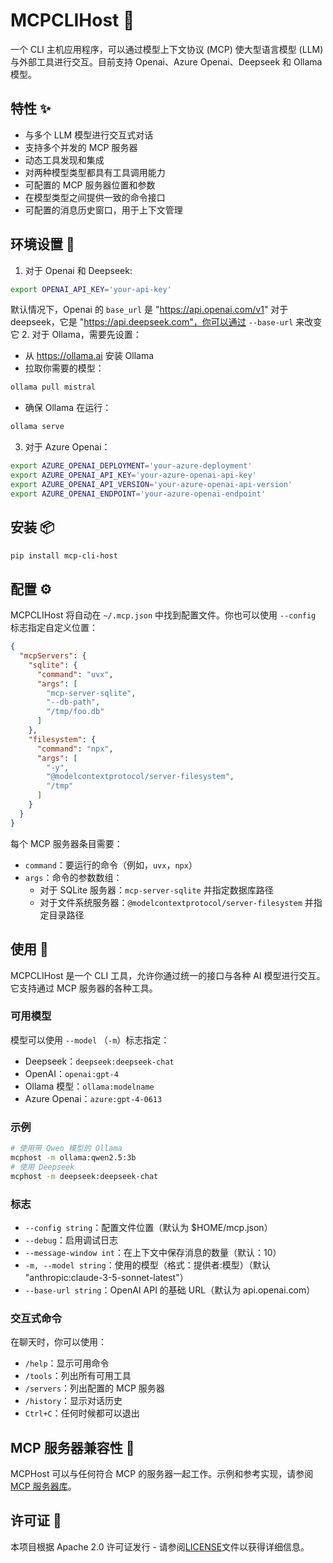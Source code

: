 # MCPCLIHost 🤖
一个 CLI 主机应用程序，可以通过模型上下文协议 (MCP) 使大型语言模型 (LLM) 与外部工具进行交互。目前支持 Openai、Azure Openai、Deepseek 和 Ollama 模型。

## 特性 ✨
- 与多个 LLM 模型进行交互式对话
- 支持多个并发的 MCP 服务器
- 动态工具发现和集成
- 对两种模型类型都具有工具调用能力
- 可配置的 MCP 服务器位置和参数
- 在模型类型之间提供一致的命令接口
- 可配置的消息历史窗口，用于上下文管理

## 环境设置 🔧
1. 对于 Openai 和 Deepseek:
```bash
export OPENAI_API_KEY='your-api-key'
```
默认情况下，Openai 的 `base_url` 是 "https://api.openai.com/v1"
对于 deepseek，它是 "https://api.deepseek.com"，你可以通过 `--base-url` 来改变它
2. 对于 Ollama，需要先设置：
- 从 https://ollama.ai 安装 Ollama
- 拉取你需要的模型：
```bash
ollama pull mistral
```
- 确保 Ollama 在运行：
```bash
ollama serve
```
3. 对于 Azure Openai：
```bash
export AZURE_OPENAI_DEPLOYMENT='your-azure-deployment'
export AZURE_OPENAI_API_KEY='your-azure-openai-api-key'
export AZURE_OPENAI_API_VERSION='your-azure-openai-api-version'
export AZURE_OPENAI_ENDPOINT='your-azure-openai-endpoint'
```
## 安装 📦
```bash
pip install mcp-cli-host
```
## 配置 ⚙️
MCPCLIHost 将自动在 `~/.mcp.json` 中找到配置文件。你也可以使用 `--config` 标志指定自定义位置：
```json
{
  "mcpServers": {
    "sqlite": {
      "command": "uvx",
      "args": [
        "mcp-server-sqlite",
        "--db-path",
        "/tmp/foo.db"
      ]
    },
    "filesystem": {
      "command": "npx",
      "args": [
        "-y",
        "@modelcontextprotocol/server-filesystem",
        "/tmp"
      ]
    }
  }
}
```
每个 MCP 服务器条目需要：
- `command`：要运行的命令（例如，`uvx`，`npx`） 
- `args`：命令的参数数组：
  - 对于 SQLite 服务器：`mcp-server-sqlite` 并指定数据库路径
  - 对于文件系统服务器：`@modelcontextprotocol/server-filesystem` 并指定目录路径
## 使用 🚀
MCPCLIHost 是一个 CLI 工具，允许你通过统一的接口与各种 AI 模型进行交互。它支持通过 MCP 服务器的各种工具。
### 可用模型
模型可以使用 `--model` （`-m`）标志指定：
- Deepseek：`deepseek:deepseek-chat`
- OpenAI：`openai:gpt-4`
- Ollama 模型：`ollama:modelname`
- Azure Openai：`azure:gpt-4-0613`
### 示例
```bash
# 使用带 Qwen 模型的 Ollama
mcphost -m ollama:qwen2.5:3b
# 使用 Deepseek
mcphost -m deepseek:deepseek-chat
```
### 标志
- `--config string`：配置文件位置（默认为 $HOME/mcp.json）
- `--debug`：启用调试日志
- `--message-window int`：在上下文中保存消息的数量（默认：10）
- `-m, --model string`：使用的模型（格式：提供者:模型）（默认 "anthropic:claude-3-5-sonnet-latest"）
- `--base-url string`：OpenAI API 的基础 URL（默认为 api.openai.com）
### 交互式命令
在聊天时，你可以使用：
- `/help`：显示可用命令
- `/tools`：列出所有可用工具
- `/servers`：列出配置的 MCP 服务器
- `/history`：显示对话历史
- `Ctrl+C`：任何时候都可以退出

## MCP 服务器兼容性 🔌
MCPHost 可以与任何符合 MCP 的服务器一起工作。示例和参考实现，请参阅[MCP 服务器库](https://github.com/modelcontextprotocol/servers)。

## 许可证 📄
本项目根据 Apache 2.0 许可证发行 - 请参阅[LICENSE](LICENSE)文件以获得详细信息。